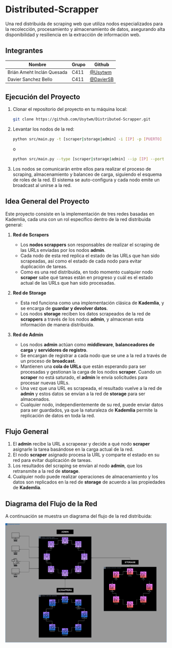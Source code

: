 # Distributed-Scrapper

Una red distribuida de scraping web que utiliza nodos especializados para la recolección, procesamiento y almacenamiento de datos, asegurando alta disponibilidad y resiliencia en la extracción de información web.

## Integrantes

| Nombre                     | Grupo | Github                                   |
| -------------------------- | ----- | ---------------------------------------- |
| Brián Ameht Inclán Quesada | C411  | [@Usytwm](https://github.com/Usytwm)     |
| Davier Sanchez Bello       | C411  | [@DavierSB](https://github.com/DavierSB) |

## Ejecución del Proyecto

1. Clonar el repositorio del proyecto en tu máquina local:
   ```bash
   git clone https://github.com/Usytwm/Distributed-Scrapper.git
   ```
2. Levantar los nodos de la red:

   ```bash
   python src/main.py -t [scraper|storage|admin] -i [IP] -p [PUERTO]
   ```
   o
   ```bash
   python src/main.py --type [scraper|storage|admin] --ip [IP] --port [PUERTO]
   ```

3. Los nodos se comunicarán entre ellos para realizar el proceso de scraping, almacenamiento y balanceo de carga, siguiendo el esquema de roles de la red. El sistema se auto-configura y cada nodo emite un broadcast al unirse a la red.

## Idea General del Proyecto

Este proyecto consiste en la implementación de tres redes basadas en Kademlia, cada una con un rol específico dentro de la red distribuida general:

1. **Red de Scrapers**

   - Los **nodos scrappers** son responsables de realizar el scraping de las URLs enviadas por los nodos **admin**.
   - Cada nodo de esta red replica el estado de las URLs que han sido scrapeadas, así como el estado de cada nodo para evitar duplicación de tareas.
   - Como es una red distribuida, en todo momento cualquier nodo **scraper** sabe qué tareas están en progreso y cuál es el estado actual de las URLs que han sido procesadas.

2. **Red de Storage**

   - Esta red funciona como una implementación clásica de **Kademlia**, y se encarga de **guardar y devolver datos**.
   - Los nodos **storage** reciben los datos scrapeados de la red de **scrappers** a través de los nodos **admin**, y almacenan esta información de manera distribuida.

3. **Red de Admin**
   - Los nodos **admin** actúan como **middleware**, **balanceadores de carga** y **servidores de registro**.
   - Se encargan de registrar a cada nodo que se une a la red a través de un proceso de **broadcast**.
   - Mantienen una **cola de URLs** que están esperando para ser procesadas y gestionan la carga de los nodos **scraper**. Cuando un **scraper** no está saturado, el **admin** le envía solicitudes para procesar nuevas URLs.
   - Una vez que una URL es scrapeada, el resultado vuelve a la red de **admin** y estos datos se envían a la red de **storage** para ser almacenados.
   - Cualquier nodo, independientemente de su red, puede enviar datos para ser guardados, ya que la naturaleza de **Kademlia** permite la replicación de datos en toda la red.

## Flujo General

1. El **admin** recibe la URL a scrapeear y decide a qué nodo **scraper** asignarle la tarea basándose en la carga actual de la red.
2. El nodo **scraper** asignado procesa la URL y comparte el estado en su red para evitar duplicación de tareas.
3. Los resultados del scraping se envían al nodo **admin**, que los retransmite a la red de **storage**.
4. Cualquier nodo puede realizar operaciones de almacenamiento y los datos son replicados en la red de **storage** de acuerdo a las propiedades de **Kademlia**.

## Diagrama del Flujo de la Red

A continuación se muestra un diagrama del flujo de la red distribuida:

![Texto alternativo](./Docs/kademlia_network.png)
